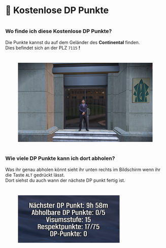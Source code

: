 # 🎫 Kostenlose DP Punkte

#

### Wo finde ich diese Kostenlose DP Punkte? 

Die Punkte kannst du auf dem Geländer des **Continental** finden. \
Dies befindet sich an der PLZ ``7115`` **!**

#

<figure><img src="../.gitbook/assets/dppunkte/image.png" alt="" height="250" width="520"><figcaption></figcaption></figure>

#

### Wie viele DP Punkte kann ich dort abholen?

Was ihr genau abholen könnt sieht ihr unten rechts im Bildschirm wenn ihr die Taste ``ALT`` gedrückt lässt. \
Dort siehst du auch wann der nächste DP punkt fertig ist.

#

<figure><img src="../.gitbook/assets/dppunkte/visum dp.png" alt="" height="150" width="320"><figcaption></figcaption></figure>